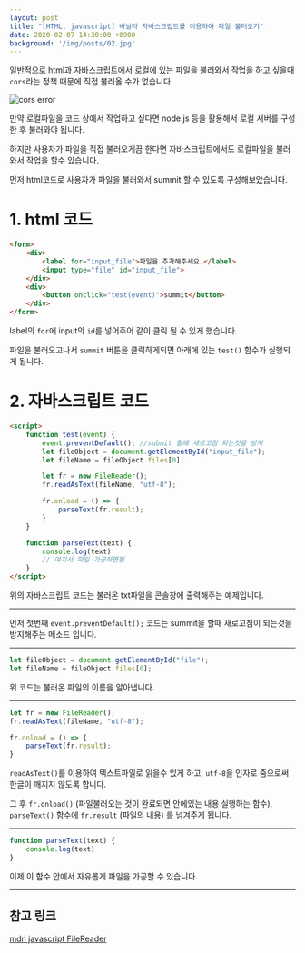 ```yaml
---
layout: post
title: "[HTML, javascript] 바닐라 자바스크립트를 이용하여 파일 불러오기"
date: 2020-02-07 14:30:00 +0900
background: '/img/posts/02.jpg'
---
```


일반적으로 html과 자바스크립트에서 로컬에 있는 파일을 불러와서 작업을 하고 싶을때 `cors`라는 정책 때문에 직접 불러올 수가 없습니다.

![cors error](https://user-images.githubusercontent.com/59393359/74086007-3c0fca00-4ac2-11ea-8c28-6b7d7a390dbe.PNG)

만약 로컬파일을 코드 상에서 작업하고 싶다면 node.js 등을 활용해서 로컬 서버를 구성한 후 불러와야 됩니다.

하지만 사용자가 파일을 직접 불러오게끔 한다면 자바스크립트에서도 로컬파일을 불러와서 작업을 할수 있습니다.

먼저 html코드로 사용자가 파일을 불러와서 summit 할 수 있도록 구성해보았습니다.


# 1. html 코드

```html
<form>
    <div>
        <label for="input_file">파일을 추가해주세요.</label>
        <input type="file" id="input_file">
    </div>
    <div>
        <button onclick="test(event)">summit</button>
    </div>
</form>
```
label의 `for`에 input의 `id`를 넣어주어 같이 클릭 될 수 있게 했습니다.

파일을 불러오고나서 `summit` 버튼을 클릭하게되면 아래에 있는 `test()` 함수가 실행되게 됩니다.


# 2. 자바스크립트 코드
```html
<script>
    function test(event) {
        event.preventDefault(); //submit 할때 새로고침 되는것을 방지
        let fileObject = document.getElementById("input_file");
        let fileName = fileObject.files[0];

        let fr = new FileReader();
        fr.readAsText(fileName, "utf-8");

        fr.onload = () => {
            parseText(fr.result);
        }
    }

    function parseText(text) {
        console.log(text)
        // 여기서 파일 가공하면됨
    }
</script>
```
위의 자바스크립트 코드는 불러온 txt파일을 콘솔창에 출력해주는 예제입니다.

***

먼저 첫번째 `event.preventDefault();` 코드는 summit을 할때 새로고침이 되는것을 방지해주는 메소드 입니다.

***

```javascript
let fileObject = document.getElementById("file");
let fileName = fileObject.files[0];
```
위 코드는 불러온 파일의 이름을 알아냅니다.

***

```javascript
let fr = new FileReader();
fr.readAsText(fileName, "utf-8");

fr.onload = () => {
    parseText(fr.result);
}
```
`readAsText()`를 이용하여 텍스트파일로 읽을수 있게 하고, `utf-8`을 인자로 줌으로써 한글이 깨지지 않도록 합니다.

그 후 `fr.onload()` (파일불러오는 것이 완료되면 안에있는 내용 실행하는 함수), `parseText()` 함수에 `fr.result` (파일의 내용) 를 넘겨주게 됩니다.

***

```javascript
function parseText(text) {
    console.log(text)
}
```
이제 이 함수 안에서 자유롭게 파일을 가공할 수 있습니다.

***
## 참고 링크
[mdn javascript FileReader](https://developer.mozilla.org/ko/docs/Web/API/FileReader)